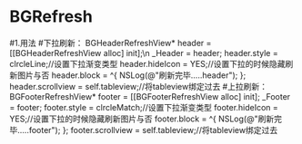 # BGRefresh
#1.用法
#下拉刷新：
BGHeaderRefreshView* header = [[BGHeaderRefreshView alloc] init];\n
        _Header = header;
        header.style = clrcleLine;//设置下拉渐变类型
        header.hideIcon = YES;//设置下拉的时候隐藏刷新图片与否
        header.block = ^{
            NSLog(@"刷新完毕.....header");
        };
        header.scrollview = self.tableview;//将tableview绑定过去
#上拉刷新：
BGFooterRefreshView* footer = [[BGFooterRefreshView alloc] init];
        _Footer = footer;
        footer.style = clrcleMatch;//设置下拉渐变类型
        footer.hideIcon = YES;//设置下拉的时候隐藏刷新图片与否
        footer.block = ^{
            NSLog(@"刷新完毕.....footer");
        };
        footer.scrollview = self.tableview;//将tableview绑定过去
